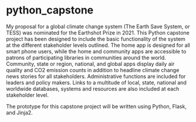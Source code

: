 # python_capstone
My proposal for a global climate change system (The Earth Save System, or TESS) was nominated for the Earthshot Prize in 2021. This Python capstone project has been designed to include the basic functionality of the system at the different stakeholder levels outlined. The home app is designed for all smart phone users, while the home and community apps are accessible to patrons of participating libraries in communities around the world. Community, state or region, national, and global apps display daily air quality and CO2 emission counts in addition to headline climate change news stories for all stakeholders. Administrative functions are included for leaders and policy makers. Links to a multitude of local, state, national and worldwide databases, systems and resources are also included at each stakeholder level.

The prototype for this capstone project will be written using Python, Flask, and Jinja2.
